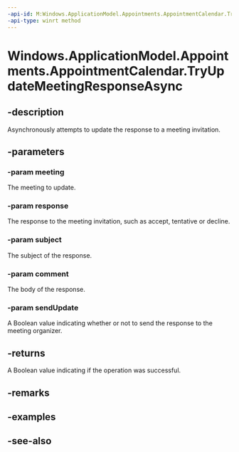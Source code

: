 ```yaml
---
-api-id: M:Windows.ApplicationModel.Appointments.AppointmentCalendar.TryUpdateMeetingResponseAsync(Windows.ApplicationModel.Appointments.Appointment,Windows.ApplicationModel.Appointments.AppointmentParticipantResponse,System.String,System.String,System.Boolean)
-api-type: winrt method
---
```


<!-- Method syntax
public Windows.Foundation.IAsyncOperation<bool> TryUpdateMeetingResponseAsync(Windows.ApplicationModel.Appointments.Appointment meeting, Windows.ApplicationModel.Appointments.AppointmentParticipantResponse response, System.String subject, System.String comment, System.Boolean sendUpdate)
-->

# Windows.ApplicationModel.Appointments.AppointmentCalendar.TryUpdateMeetingResponseAsync

## -description
Asynchronously attempts to update the response to a meeting invitation.

## -parameters
### -param meeting
The meeting to update.

### -param response
The response to the meeting invitation, such as accept, tentative or decline.

### -param subject
The subject of the response.

### -param comment
The body of the response.

### -param sendUpdate
A Boolean value indicating whether or not to send the response to the meeting organizer.

## -returns
A Boolean value indicating if the operation was successful.

## -remarks

## -examples

## -see-also
